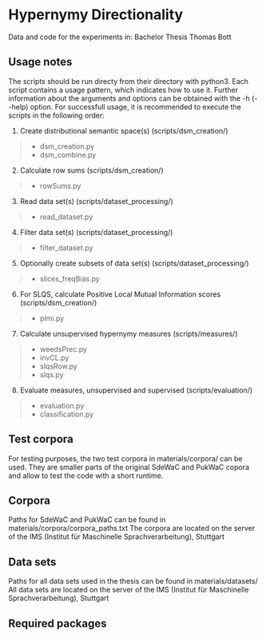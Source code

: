 # Hypernymy Directionality
Data and code for the experiments in: Bachelor Thesis Thomas Bott

## Usage notes
The scripts should be run directy from their directory with python3. Each script contains a usage pattern, which indicates how to use it. Further information about the arguments and options can be obtained with the -h (--help) option.
For successfull usage, it is recommended to execute the scripts in the following order:
1. Create distributional semantic space(s) (scripts/dsm_creation/)
  > - dsm_creation.py 
  > - dsm_combine.py
2. Calculate row sums (scripts/dsm_creation/)
  > - rowSums.py
3. Read data set(s) (scripts/dataset_processing/)
  > -   read_dataset.py
4. Filter data set(s) (scripts/dataset_processing/)
  > - filter_dataset.py
5. Optionally create subsets of data set(s) (scripts/dataset_processing/)
  > - slices_freqBias.py
6. For SLQS, calculate Positive Local Mutual Information scores (scripts/dsm_creation/)
  > - plmi.py
7. Calculate unsupervised hypernymy measures (scripts/measures/)
 > - weedsPrec.py
 > - invCL.py
 > - slqsRow.py
 > - slqs.py
 8. Evaluate measures, unsupervised and supervised (scripts/evaluation/)
  > - evaluation.py
  > - classification.py

## Test corpora
For testing purposes, the two test corpora in materials/corpora/ can be used.
They are smaller parts of the original SdeWaC and PukWaC copora and allow to test the code with a short runtime.

## Corpora
Paths for SdeWaC and PukWaC can be found in materials/corpora/corpora_paths.txt
The corpora are located on the server of the IMS (Institut für Maschinelle Sprachverarbeitung), Stuttgart

## Data sets
Paths for all data sets used in the thesis can be found in materials/datasets/
All data sets are located on the server of the IMS (Institut für Maschinelle Sprachverarbeitung), Stuttgart

## Required packages
